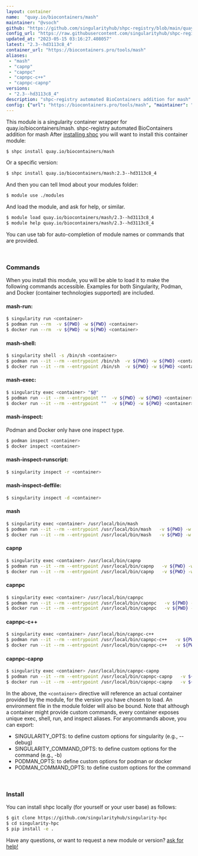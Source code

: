```yaml
---
layout: container
name:  "quay.io/biocontainers/mash"
maintainer: "@vsoch"
github: "https://github.com/singularityhub/shpc-registry/blob/main/quay.io/biocontainers/mash/container.yaml"
config_url: "https://raw.githubusercontent.com/singularityhub/shpc-registry/main/quay.io/biocontainers/mash/container.yaml"
updated_at: "2023-05-15 03:16:27.408057"
latest: "2.3--hd3113c8_4"
container_url: "https://biocontainers.pro/tools/mash"
aliases:
 - "mash"
 - "capnp"
 - "capnpc"
 - "capnpc-c++"
 - "capnpc-capnp"
versions:
 - "2.3--hd3113c8_4"
description: "shpc-registry automated BioContainers addition for mash"
config: {"url": "https://biocontainers.pro/tools/mash", "maintainer": "@vsoch", "description": "shpc-registry automated BioContainers addition for mash", "latest": {"2.3--hd3113c8_4": "sha256:c49edb7dac7626d3a022e2685cfe89f8b0e43b955990578f1b2ee3b6b1a0694c"}, "tags": {"2.3--hd3113c8_4": "sha256:c49edb7dac7626d3a022e2685cfe89f8b0e43b955990578f1b2ee3b6b1a0694c"}, "docker": "quay.io/biocontainers/mash", "aliases": {"mash": "/usr/local/bin/mash", "capnp": "/usr/local/bin/capnp", "capnpc": "/usr/local/bin/capnpc", "capnpc-c++": "/usr/local/bin/capnpc-c++", "capnpc-capnp": "/usr/local/bin/capnpc-capnp"}}
---
```


This module is a singularity container wrapper for quay.io/biocontainers/mash.
shpc-registry automated BioContainers addition for mash
After [installing shpc](#install) you will want to install this container module:


```bash
$ shpc install quay.io/biocontainers/mash
```

Or a specific version:

```bash
$ shpc install quay.io/biocontainers/mash:2.3--hd3113c8_4
```

And then you can tell lmod about your modules folder:

```bash
$ module use ./modules
```

And load the module, and ask for help, or similar.

```bash
$ module load quay.io/biocontainers/mash/2.3--hd3113c8_4
$ module help quay.io/biocontainers/mash/2.3--hd3113c8_4
```

You can use tab for auto-completion of module names or commands that are provided.

<br>

### Commands

When you install this module, you will be able to load it to make the following commands accessible.
Examples for both Singularity, Podman, and Docker (container technologies supported) are included.

#### mash-run:

```bash
$ singularity run <container>
$ podman run --rm  -v ${PWD} -w ${PWD} <container>
$ docker run --rm  -v ${PWD} -w ${PWD} <container>
```

#### mash-shell:

```bash
$ singularity shell -s /bin/sh <container>
$ podman run --it --rm --entrypoint /bin/sh  -v ${PWD} -w ${PWD} <container>
$ docker run --it --rm --entrypoint /bin/sh  -v ${PWD} -w ${PWD} <container>
```

#### mash-exec:

```bash
$ singularity exec <container> "$@"
$ podman run --it --rm --entrypoint ""  -v ${PWD} -w ${PWD} <container> "$@"
$ docker run --it --rm --entrypoint ""  -v ${PWD} -w ${PWD} <container> "$@"
```

#### mash-inspect:

Podman and Docker only have one inspect type.

```bash
$ podman inspect <container>
$ docker inspect <container>
```

#### mash-inspect-runscript:

```bash
$ singularity inspect -r <container>
```

#### mash-inspect-deffile:

```bash
$ singularity inspect -d <container>
```


#### mash

```bash
$ singularity exec <container> /usr/local/bin/mash
$ podman run --it --rm --entrypoint /usr/local/bin/mash   -v ${PWD} -w ${PWD} <container> -c " $@"
$ docker run --it --rm --entrypoint /usr/local/bin/mash   -v ${PWD} -w ${PWD} <container> -c " $@"
```


#### capnp

```bash
$ singularity exec <container> /usr/local/bin/capnp
$ podman run --it --rm --entrypoint /usr/local/bin/capnp   -v ${PWD} -w ${PWD} <container> -c " $@"
$ docker run --it --rm --entrypoint /usr/local/bin/capnp   -v ${PWD} -w ${PWD} <container> -c " $@"
```


#### capnpc

```bash
$ singularity exec <container> /usr/local/bin/capnpc
$ podman run --it --rm --entrypoint /usr/local/bin/capnpc   -v ${PWD} -w ${PWD} <container> -c " $@"
$ docker run --it --rm --entrypoint /usr/local/bin/capnpc   -v ${PWD} -w ${PWD} <container> -c " $@"
```


#### capnpc-c++

```bash
$ singularity exec <container> /usr/local/bin/capnpc-c++
$ podman run --it --rm --entrypoint /usr/local/bin/capnpc-c++   -v ${PWD} -w ${PWD} <container> -c " $@"
$ docker run --it --rm --entrypoint /usr/local/bin/capnpc-c++   -v ${PWD} -w ${PWD} <container> -c " $@"
```


#### capnpc-capnp

```bash
$ singularity exec <container> /usr/local/bin/capnpc-capnp
$ podman run --it --rm --entrypoint /usr/local/bin/capnpc-capnp   -v ${PWD} -w ${PWD} <container> -c " $@"
$ docker run --it --rm --entrypoint /usr/local/bin/capnpc-capnp   -v ${PWD} -w ${PWD} <container> -c " $@"
```



In the above, the `<container>` directive will reference an actual container provided
by the module, for the version you have chosen to load. An environment file in the
module folder will also be bound. Note that although a container
might provide custom commands, every container exposes unique exec, shell, run, and
inspect aliases. For anycommands above, you can export:

 - SINGULARITY_OPTS: to define custom options for singularity (e.g., --debug)
 - SINGULARITY_COMMAND_OPTS: to define custom options for the command (e.g., -b)
 - PODMAN_OPTS: to define custom options for podman or docker
 - PODMAN_COMMAND_OPTS: to define custom options for the command

<br>

### Install

You can install shpc locally (for yourself or your user base) as follows:

```bash
$ git clone https://github.com/singularityhub/singularity-hpc
$ cd singularity-hpc
$ pip install -e .
```

Have any questions, or want to request a new module or version? [ask for help!](https://github.com/singularityhub/singularity-hpc/issues)